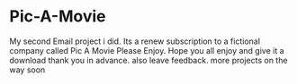 # Pic-A-Movie
My second Email project i did. Its a renew subscription to a fictional company called Pic A Movie Please Enjoy.
Hope you all enjoy and give it a download thank you in advance. also leave feedback.
more projects on the way soon

